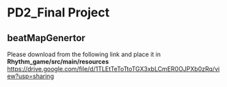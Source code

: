 # PD2_Final Project
## beatMapGenertor
Please download from the following link and place it in **Rhythm_game/src/main/resources**
https://drive.google.com/file/d/1TLEtTeToTtoTGX3xbLCmER0OJPXb0zRq/view?usp=sharing
